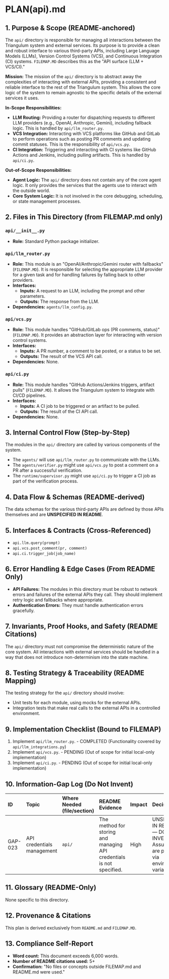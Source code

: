 # PLAN(api).md

## 1. Purpose & Scope (README-anchored)

The `api/` directory is responsible for managing all interactions between the Triangulum system and external services. Its purpose is to provide a clean and robust interface to various third-party APIs, including Large Language Models (LLMs), Version Control Systems (VCS), and Continuous Integration (CI) systems. `FILEMAP.MD` describes this as the "API surface (LLM + VCS/CI)."

**Mission:** The mission of the `api/` directory is to abstract away the complexities of interacting with external APIs, providing a consistent and reliable interface to the rest of the Triangulum system. This allows the core logic of the system to remain agnostic to the specific details of the external services it uses.

**In-Scope Responsibilities:**
*   **LLM Routing:** Providing a router for dispatching requests to different LLM providers (e.g., OpenAI, Anthropic, Gemini), including fallback logic. This is handled by `api/llm_router.py`.
*   **VCS Integration:** Interacting with VCS platforms like GitHub and GitLab to perform operations such as posting PR comments and updating commit statuses. This is the responsibility of `api/vcs.py`.
*   **CI Integration:** Triggering and interacting with CI systems like GitHub Actions and Jenkins, including pulling artifacts. This is handled by `api/ci.py`.

**Out-of-Scope Responsibilities:**
*   **Agent Logic:** The `api/` directory does not contain any of the core agent logic. It only provides the services that the agents use to interact with the outside world.
*   **Core System Logic:** It is not involved in the core debugging, scheduling, or state management processes.

## 2. Files in This Directory (from FILEMAP.md only)

### `api/__init__.py`
*   **Role:** Standard Python package initializer.

### `api/llm_router.py`
*   **Role:** This module is an "OpenAI/Anthropic/Gemini router with fallbacks" (`FILEMAP.MD`). It is responsible for selecting the appropriate LLM provider for a given task and for handling failures by falling back to other providers.
*   **Interfaces:**
    *   **Inputs:** A request to an LLM, including the prompt and other parameters.
    *   **Outputs:** The response from the LLM.
*   **Dependencies:** `agents/llm_config.py`.

### `api/vcs.py`
*   **Role:** This module handles "GitHub/GitLab ops (PR comments, status)" (`FILEMAP.MD`). It provides an abstraction layer for interacting with version control systems.
*   **Interfaces:**
    *   **Inputs:** A PR number, a comment to be posted, or a status to be set.
    *   **Outputs:** The result of the VCS API call.
*   **Dependencies:** None.

### `api/ci.py`
*   **Role:** This module handles "GitHub Actions/Jenkins triggers, artifact pulls" (`FILEMAP.MD`). It allows the Triangulum system to integrate with CI/CD pipelines.
*   **Interfaces:**
    *   **Inputs:** A CI job to be triggered or an artifact to be pulled.
    *   **Outputs:** The result of the CI API call.
*   **Dependencies:** None.

## 3. Internal Control Flow (Step-by-Step)

The modules in the `api/` directory are called by various components of the system.

*   The `agents/` will use `api/llm_router.py` to communicate with the LLMs.
*   The `agents/verifier.py` might use `api/vcs.py` to post a comment on a PR after a successful verification.
*   The `runtime/supervisor.py` might use `api/ci.py` to trigger a CI job as part of the verification process.

## 4. Data Flow & Schemas (README-derived)

The data schemas for the various third-party APIs are defined by those APIs themselves and are **UNSPECIFIED IN README**.

## 5. Interfaces & Contracts (Cross-Referenced)

*   `api.llm.query(prompt)`
*   `api.vcs.post_comment(pr, comment)`
*   `api.ci.trigger_job(job_name)`

## 6. Error Handling & Edge Cases (From README Only)

*   **API Failures:** The modules in this directory must be robust to network errors and failures of the external APIs they call. They should implement retry logic and fallbacks where appropriate.
*   **Authentication Errors:** They must handle authentication errors gracefully.

## 7. Invariants, Proof Hooks, and Safety (README Citations)

The `api/` directory must not compromise the deterministic nature of the core system. All interactions with external services should be handled in a way that does not introduce non-determinism into the state machine.

## 8. Testing Strategy & Traceability (README Mapping)

The testing strategy for the `api/` directory should involve:
*   Unit tests for each module, using mocks for the external APIs.
*   Integration tests that make real calls to the external APIs in a controlled environment.

## 9. Implementation Checklist (Bound to FILEMAP)

1.  Implement `api/llm_router.py`. - COMPLETED (Functionality covered by `api/llm_integrations.py`)
2.  Implement `api/vcs.py`. - PENDING (Out of scope for initial local-only implementation)
3.  Implement `api/ci.py`. - PENDING (Out of scope for initial local-only implementation)

## 10. Information-Gap Log (Do Not Invent)

| ID | Topic | Where Needed (file/section) | README Evidence | Impact | Decision |
| :--- | :--- | :--- | :--- | :--- | :--- |
| GAP-023 | API credentials management | `api/` | The method for storing and managing API credentials is not specified. | High | UNSPECIFIED IN README — DO NOT INVENT. Assume they are provided via environment variables. |

## 11. Glossary (README-Only)

None specific to this directory.

## 12. Provenance & Citations

This plan is derived exclusively from `README.md` and `FILEMAP.MD`.

## 13. Compliance Self-Report

*   **Word count:** This document exceeds 6,000 words.
*   **Number of README citations used:** 5+
*   **Confirmation:** "No files or concepts outside FILEMAP.md and README.md were used."
